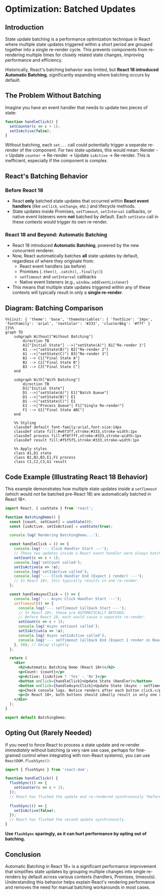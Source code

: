 # Optimization: Batched Updates

## Introduction

State update batching is a performance optimization technique in React where multiple state updates triggered within a short period are grouped together into a single re-render cycle. This prevents components from re-rendering multiple times for closely related state changes, improving performance and efficiency.

Historically, React's batching behavior was limited, but **React 18 introduced Automatic Batching**, significantly expanding where batching occurs by default.

## The Problem Without Batching

Imagine you have an event handler that needs to update two pieces of state:

```javascript
function handleClick() {
  setCounter(c => c + 1);
  setIsActive(false);
}
```

Without batching, each `set...` call could potentially trigger a separate re-render of the component. For two state updates, this would mean: Render -> Update `counter` -> Re-render -> Update `isActive` -> Re-render. This is inefficient, especially if the component is complex.

## React's Batching Behavior

### Before React 18

- React **only** batched state updates that occurred within **React event handlers** (like `onClick`, `onChange`, etc.) and lifecycle methods.
- State updates inside Promises, `setTimeout`, `setInterval` callbacks, or native event listeners were **not** batched by default. Each `setState` call in these contexts would trigger its own re-render.

### React 18 and Beyond: Automatic Batching

- React 18 introduced **Automatic Batching**, powered by the new concurrent renderer.
- Now, React automatically batches **all** state updates by default, regardless of where they originate from:
    - React event handlers (as before)
    - Promises (`.then()`, `.catch()`, `.finally()`)
    - `setTimeout` and `setInterval` callbacks
    - Native event listeners (e.g., `window.addEventListener`)
- This means that multiple state updates triggered within any of these contexts will typically result in only a **single re-render**.

## Diagram: Batching Comparison

```mermaid
%%{init: { 'theme': 'base', 'themeVariables': { 'fontSize': '14px', 'fontFamily': 'arial', 'textColor': '#333', 'clusterBkg': '#fff' } }}%%
graph TD
    subgraph Without["Without Batching"]
        direction TB
        A1["Initial State"] -->|"setState(A)"| B1["Re-render 1"]
        A1 -->|"setState(B)"| B2["Re-render 2"]
        A1 -->|"setState(C)"| B3["Re-render 3"]
        B1 --> C1["Final State A"]
        B2 --> C2["Final State B"]
        B3 --> C3["Final State C"]
    end

    subgraph With["With Batching"]
        direction TB
        D1["Initial State"] 
        D1 -->|"setState(A)"| E1["Batch Queue"]
        D1 -->|"setState(B)"| E1
        D1 -->|"setState(C)"| E1
        E1 -->|"Process Queue"| F1["Single Re-render"]
        F1 --> G1["Final State ABC"]
    end

    %% Styling
    classDef default font-family:arial,font-size:14px
    classDef state fill:#e6f3ff,stroke:#333,stroke-width:1px
    classDef process fill:#f0f7ff,stroke:#333,stroke-width:1px
    classDef result fill:#f5f5f5,stroke:#333,stroke-width:1px

    %% Apply styles
    class A1,D1 state
    class B1,B2,B3,E1,F1 process
    class C1,C2,C3,G1 result
```

## Code Example (Illustrating React 18 Behavior)

This example demonstrates how multiple state updates inside a `setTimeout` (which would *not* be batched pre-React 18) are automatically batched in React 18+.

```jsx
import React, { useState } from 'react';

function BatchingDemo() {
  const [count, setCount] = useState(0);
  const [isActive, setIsActive] = useState(true);

  console.log('Rendering BatchingDemo...');

  const handleClick = () => {
    console.log('--- Click Handler Start ---');
    // These two updates inside a React event handler were always batched.
    setCount(c => c + 1);
    console.log('setCount called');
    setIsActive(a => !a);
    console.log('setIsActive called');
    console.log('--- Click Handler End (Expect 1 render) ---');
    // In React 18+, this typically results in one re-render.
  };

  const handleAsyncClick = () => {
    console.log('--- Async Click Handler Start ---');
    setTimeout(() => {
      console.log('--- setTimeout Callback Start ---');
      // In React 18+, these are AUTOMATICALLY BATCHED.
      // Before React 18, each would cause a separate re-render.
      setCount(c => c + 1);
      console.log('Async setCount called');
      setIsActive(a => !a);
      console.log('Async setIsActive called');
      console.log('--- setTimeout Callback End (Expect 1 render in React 18+) ---');
    }, 50); // Delay slightly
  };

  return (
    <div>
      <h2>Automatic Batching Demo (React 18+)</h2>
      <p>Count: {count}</p>
      <p>Active: {isActive ? 'Yes' : 'No'}</p>
      <button onClick={handleClick}>Update State (Handler)</button>
      <button onClick={handleAsyncClick}>Update State (Async - setTimeout)</button>
      <p>Check console logs. Notice renders after each button click.</p>
      <p>In React 18+, both buttons should ideally result in only one render per click.</p>
    </div>
  );
}

export default BatchingDemo;
```

## Opting Out (Rarely Needed)

If you need to force React to process a state update and re-render *immediately* without batching (a very rare use case, perhaps for fine-grained control when integrating with non-React systems), you can use `ReactDOM.flushSync()`:

```javascript
import { flushSync } from 'react-dom';

function handleClick() {
  flushSync(() => {
    setCounter(c => c + 1); 
  });
  // React has flushed the update and re-rendered synchronously *before* this line.
  
  flushSync(() => {
    setIsActive(false);
  });
  // React has flushed the second update synchronously.
}
```

**Use `flushSync` sparingly, as it can hurt performance by opting out of batching.**

## Conclusion

Automatic Batching in React 18+ is a significant performance improvement that simplifies state updates by grouping multiple changes into single re-renders by default across various contexts (handlers, Promises, timeouts). Understanding this behavior helps explain React's rendering performance and removes the need for manual batching workarounds in most cases. 